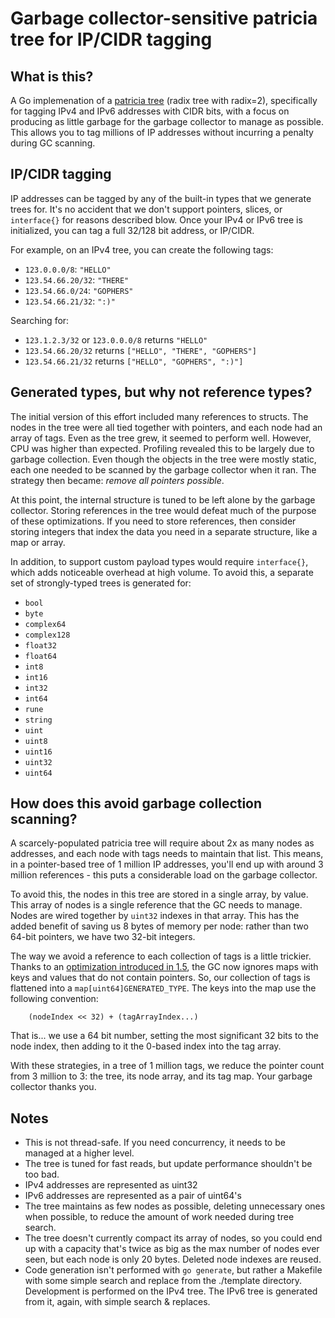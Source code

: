 Garbage collector-sensitive patricia tree for IP/CIDR tagging
=============================================================

What is this?
-------------

A Go implemenation of a [patricia tree](https://en.wikipedia.org/wiki/Radix_tree) (radix tree with radix=2), specifically for
tagging IPv4 and IPv6 addresses with CIDR bits, with a focus on producing as little garbage for the garbage collector to
manage as possible. This allows you to tag millions of IP addresses without incurring a penalty during GC scanning.


IP/CIDR tagging
---------------

IP addresses can be tagged by any of the built-in types that we generate trees for. It's no accident that we don't support
pointers, slices, or `interface{}` for reasons described blow. Once your IPv4 or IPv6 tree is initialized, you can tag a full
32/128 bit address, or IP/CIDR.

For example, on an IPv4 tree, you can create the following tags:

- `123.0.0.0/8`:     `"HELLO"`
- `123.54.66.20/32`: `"THERE"`
- `123.54.66.0/24`:  `"GOPHERS"`
- `123.54.66.21/32`: `":)"`

Searching for:

- `123.1.2.3/32` or `123.0.0.0/8` returns `"HELLO"`
- `123.54.66.20/32` returns `["HELLO", "THERE", "GOPHERS"]`
- `123.54.66.21/32` returns `["HELLO", "GOPHERS", ":)"]`


Generated types, but why not reference types?
---------------------------------------------

The initial version of this effort included many references to structs. The nodes in the tree were all tied together with pointers,
and each node had an array of tags. Even as the tree grew, it seemed to perform well. However, CPU was higher than expected. Profiling
revealed this to be largely due to garbage collection. Even though the objects in the tree were mostly static, each one needed to be 
scanned by the garbage collector when it ran. The strategy then became: _remove all pointers possible_. 

At this point, the internal structure is tuned to be left alone by the garbage collector. Storing references in the tree would defeat 
much of the purpose of these optimizations. If you need to store references, then consider storing integers that index the data you need
in a separate structure, like a map or array.

In addition, to support custom payload types would require `interface{}`, which adds noticeable overhead at high volume. To avoid this,
a separate set of strongly-typed trees is generated for:

- `bool`
- `byte`
- `complex64`
- `complex128`
- `float32`
- `float64`
- `int8`
- `int16`
- `int32`
- `int64`
- `rune`
- `string`
- `uint`
- `uint8`
- `uint16`
- `uint32`
- `uint64`


How does this avoid garbage collection scanning?
------------------------------------------------

A scarcely-populated patricia tree will require about 2x as many nodes as addresses, and each node with tags needs to maintain that list.
This means, in a pointer-based tree of 1 million IP addresses, you'll end up with around 3 million references - this puts a considerable
load on the garbage collector.

To avoid this, the nodes in this tree are stored in a single array, by value. This array of nodes is a single reference that the GC 
needs to manage. Nodes are wired together by `uint32` indexes in that array. This has the added benefit of saving us 8 bytes
of memory per node: rather than two 64-bit pointers, we have two 32-bit integers.

The way we avoid a reference to each collection of tags is a little trickier. Thanks to an [optimization introduced in 1.5](https://github.com/golang/go/issues/9477),
the GC now ignores maps with keys and values that do not contain pointers. So, our collection of tags is flattened into a `map[uint64]GENERATED_TYPE`.
The keys into the map use the following convention:

        (nodeIndex << 32) + (tagArrayIndex...)

That is... we use a 64 bit number, setting the most significant 32 bits to the node index, then adding to it the 0-based index into the
tag array. 

With these strategies, in a tree of 1 million tags, we reduce the pointer count from 3 million to 3: the tree, its node array, 
and its tag map. Your garbage collector thanks you.


Notes
-----

- This is not thread-safe. If you need concurrency, it needs to be managed at a higher level.
- The tree is tuned for fast reads, but update performance shouldn't be too bad.
- IPv4 addresses are represented as uint32
- IPv6 addresses are represented as a pair of uint64's
- The tree maintains as few nodes as possible, deleting unnecessary ones when possible, to reduce the amount of work needed during tree search.
- The tree doesn't currently compact its array of nodes, so you could end up with a capacity that's twice as big as the max number of nodes ever seen, but 
each node is only 20 bytes. Deleted node indexes are reused.
- Code generation isn't performed with `go generate`, but rather a Makefile with some simple search and replace from the ./template directory. Development
is performed on the IPv4 tree. The IPv6 tree is generated from it, again, with simple search & replaces. 
